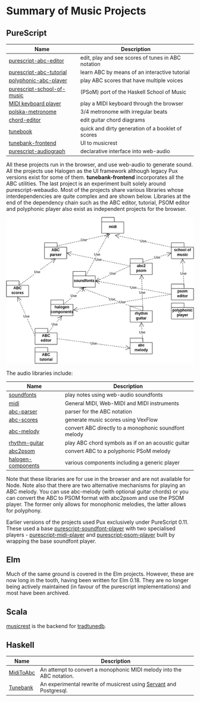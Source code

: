Summary of Music Projects
=========================

PureScript
----------


| Name                       | Description                                        |
| -----------------------    | -------------------------------------------------- |
| [purescript-abc-editor](https://github.com/newlandsvalley/purescript-abc-editor)   | edit, play and see scores of tunes in ABC notation    |
| [purescript-abc-tutorial](https://github.com/newlandsvalley/purescript-abc-tutorial)    | learn ABC by means of an interactive tutorial    |
| [polyphonic-abc-player](https://github.com/newlandsvalley/purescript-school-of-music/tree/master/polyphonic-player) | play ABC scores that have multiple voices |
| [purescript-school-of-music](https://github.com/newlandsvalley/purescript-school-of-music) | (PSoM) port of the Haskell School of Music |
| [MIDI keyboard player](https://github.com/newlandsvalley/purescript-midi-keyboard)            | play a MIDI keyboard through the browser  |
| [polska-metronome](https://github.com/newlandsvalley/polska-metronome)            | 3/4 metronome with irregular beats |
| [chord-editor](https://github.com/newlandsvalley/chord-editor)            | edit guitar chord diagrams |
| [tunebook](https://github.com/newlandsvalley/tunebook)  | quick and dirty generation of a booklet of scores |
| [tunebank-frontend](https://github.com/newlandsvalley/tunebank-frontend)            | UI to musicrest |
| [purescript-audiograph](https://github.com/newlandsvalley/purescript-audiograph)            | declarative interface into web-audio  |


All these projects run in the browser, and use web-audio to generate sound. All the projects use Halogen as the UI framework although legacy Pux versions exist for some of them. __tunebank-frontend__ incorporates all the ABC utilities. The last project is an experiment built solely around purescript-webaudio. Most of the projects share various libraries whose interdependencies are quite complex and are shown below. Libraries at the end of the dependency chain such as the ABC editor, tutorial, PSOM editor and polyphonic player also exist as independent projects for the browser.

![dependencies](https://github.com/newlandsvalley/music-projects/blob/master/library-dependencies.jpg)

The audio libraries include:


| Name                             | Description                                        |
| -------------------------------- | -------------------------------------------------- |
| [soundfonts](https://github.com/newlandsvalley/purescript-soundfonts) | play notes using web-audio soundfonts              |
| [midi](https://github.com/newlandsvalley/purescript-midi)                  | General MIDI, Web-MIDI and MIDI instruments                  |
| [abc-parser](https://github.com/newlandsvalley/purescript-abc-parser)            | parser for the ABC notation                        |
| [abc-scores](https://github.com/newlandsvalley/purescript-abc-scores)                | generate music scores using VexFlow                 |
| [abc-melody](https://github.com/newlandsvalley/purescript-abc-melody) | convert ABC directly to a monophonic soundfont melody |
| [rhythm-guitar](https://github.com/newlandsvalley/rhythm-guitar) | play ABC chord symbols as if on an acoustic guitar |
| [abc2psom](https://github.com/newlandsvalley/purescript-abc2psom) | convert ABC to a polyphonic PSoM melody |
| [halogen-components](https://github.com/newlandsvalley/purescript-halogen-components)               | various components including a generic player  |

Note that these libraries are for use in the browser and are not available for Node. Note also that there are two alternative mechanisms for playing an ABC melody.  You can use abc-melody (with optional guitar chords) or you can convert the ABC to PSOM format with abc2psom and use the PSOM player.  The former only allows for monophonic melodies, the latter allows for polyphony.

Earlier versions of the projects used Pux exclusively under PureScript 0.11. These used a base [purescript-soundfont-player](https://github.com/newlandsvalley/purescript-soundfont-player) with two specialised players - [purescript-midi-player](https://github.com/newlandsvalley/purescript-midi-player) and [purescript-psom-player](https://github.com/newlandsvalley/purescript-psom-player) built by wrapping the base soundfont player.


Elm
---

Much of the same ground is covered in the Elm projects.  However, these are now long in the tooth, having been written for Elm 0.18. They are no longer being actively maintained (in favour of the purescript implementations) and most have been archived.

Scala
-----

[musicrest](https://github.com/newlandsvalley/musicrest) is the backend for [tradtunedb](http://www.tradtunedb.org.uk/).

Haskell
-------

| Name                             | Description                                        |
| -------------------------------- | -------------------------------------------------- |
| [MidiToAbc](https://github.com/newlandsvalley/MidiToAbc) | An attempt to convert a monophonic MIDI melody into the ABC notation. |
| [Tunebank](https://github.com/newlandsvalley/tunebank) | An experimental rewrite of musicrest using [Servant](https://www.servant.dev/) and Postgresql. |